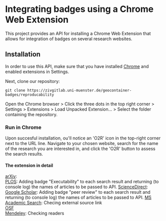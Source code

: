 # Integrating badges using a Chrome Web Extension

This project provides an API for installing a Chrome Web Extension that allows for integration of badges on several research websites.

## Installation

In order to use this API, make sure that you have installed [Chrome](https://www.google.com/chrome/) and enabled extensions in Settings.

Next, clone our repository:

`git clone https://zivgitlab.uni-muenster.de/geocontainer-badges/reproducability`

Open the Chrome browser > Click the three dots in the top right corner > Settings > Extensions > Load Unpacked Extension... > Select the folder containing the repository.

### Run in Chrome
Upon succesful installation, ou'll notice an 'O2R' icon in the top-right corner next to the URL line. Navigate to your chosen website, search for the name of the research
you are interested in, and click the 'O2R' button to assess the search results.

#### The extension in detail

[arXiv](https://arxiv.org/):  
[PLOS](https://www.plos.org/search?q=): Adding badge "Executability" to each search result and returning (to console log) the names of articles to be passed to API. 
[ScienceDirect](http://www.sciencedirect.com/):  
[Google Scholar](https://scholar.google.de/): Adding badge "peer review" to each search result and returning (to console log) the names of articles to be passed to API. 
[MS Academic Search](https://academic.microsoft.com/): Checing external source link  
[OSF](https://osf.io/)  
[Mendeley](https://www.mendeley.com/): Checking readers  